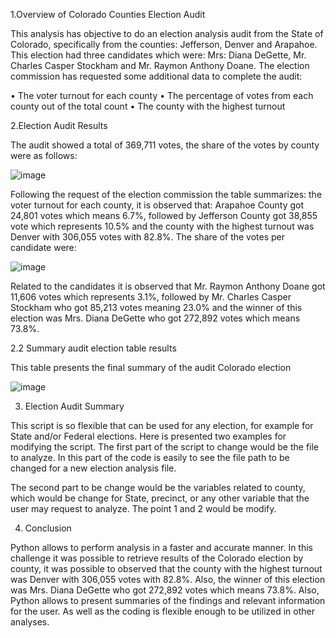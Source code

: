 1.Overview of Colorado Counties Election Audit

This analysis has objective to do an election analysis audit from the State of Colorado, specifically from the counties: Jefferson, Denver and Arapahoe. This election had three candidates which were: Mrs: Diana DeGette, Mr. Charles Casper Stockham and Mr. Raymon Anthony Doane. The election commission has requested some additional data to complete the audit:

•	The voter turnout for each county
•	The percentage of votes from each county out of the total count
•	The county with the highest turnout

2.Election Audit Results

The audit showed a total of 369,711 votes, the share of the votes by county were as follows:

![image](https://user-images.githubusercontent.com/95872614/150381531-49f2289e-4457-435b-99eb-79dda17a8fa1.png)


Following the request of the election commission the table summarizes: the voter turnout for each county, it is observed that: Arapahoe County got 24,801 votes which means 6.7%, followed by Jefferson County got 38,855 vote which represents 10.5% and the county with the highest turnout was Denver with 306,055 votes with 82.8%. 
The share of the votes per candidate were:

![image](https://user-images.githubusercontent.com/95872614/150381779-bbc39aa3-9ea9-40b0-8b0a-b48f148dc8d6.png)


Related to the candidates it is observed that Mr. Raymon Anthony Doane got 11,606 votes which represents 3.1%, followed by Mr. Charles Casper Stockham who got 85,213 votes meaning 23.0% and the winner of this election was Mrs. Diana DeGette who got 272,892 votes which means 73.8%.  

2.2 Summary audit election table results

This table presents the final summary of the audit Colorado election

![image](https://user-images.githubusercontent.com/95872614/150381852-6924012d-7c31-4f9b-ad68-a555b0fc4a46.png)

 3.	Election Audit Summary

This script is so flexible that can be used for any election, for example for State and/or Federal elections. Here is presented two examples for modifying the script.
The first part of the script to change would be the file to analyze. In this part of the code is easily to see the file path to be changed for a new election analysis file. 
 
The second part to be change would be the variables related to county, which would be change for State, precinct, or any other variable that the user may request to analyze. The point 1 and 2 would be modify.   

4.	Conclusion

Python allows to perform analysis in a faster and accurate manner. In this challenge it was possible to retrieve results of the Colorado election by county, it was possible to observed that the county with the highest turnout was Denver with 306,055 votes with 82.8%. Also, the winner of this election was Mrs. Diana DeGette who got 272,892 votes which means 73.8%.  Also, Python allows to present summaries of the findings and relevant information for the user. As well as the coding is flexible enough to be utilized in other analyses.   

